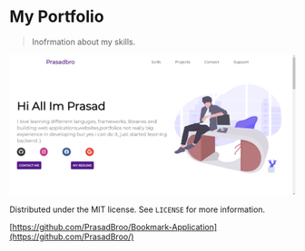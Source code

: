 # My Portfolio

> Inofrmation about my skills.



![](header.png)


Distributed under the MIT license. See ``LICENSE`` for more information.

[https://github.com/PrasadBroo/Bookmark-Application](https://github.com/PrasadBroo/)
